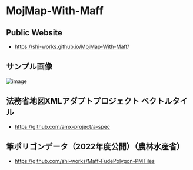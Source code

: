 # MojMap-With-Maff
## Public Website
- https://shi-works.github.io/MojMap-With-Maff/

## サンプル画像
![image](https://user-images.githubusercontent.com/71203808/229459426-c604ae44-2d02-42e9-a7dc-2bc2083b6549.png)

## 法務省地図XMLアダプトプロジェクト ベクトルタイル
- https://github.com/amx-project/a-spec

## 筆ポリゴンデータ（2022年度公開）（農林水産省）
- https://github.com/shi-works/Maff-FudePolygon-PMTiles
